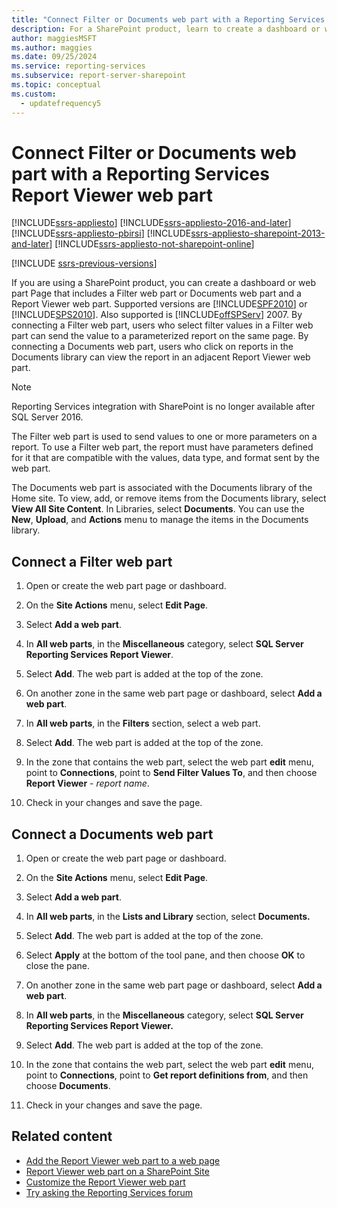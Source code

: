 ```yaml
---
title: "Connect Filter or Documents web part with a Reporting Services Report Viewer web part"
description: For a SharePoint product, learn to create a dashboard or web part Page that includes a Filter web part or Documents web part and a Report Viewer web part.
author: maggiesMSFT
ms.author: maggies
ms.date: 09/25/2024
ms.service: reporting-services
ms.subservice: report-server-sharepoint
ms.topic: conceptual
ms.custom:
  - updatefrequency5
---
```

# Connect Filter or Documents web part with a Reporting Services Report Viewer web part

[!INCLUDE[ssrs-appliesto](../../includes/ssrs-appliesto.md)] [!INCLUDE[ssrs-appliesto-2016-and-later](../../includes/ssrs-appliesto-2016-and-later.md)]  [!INCLUDE[ssrs-appliesto-pbirsi](../../includes/ssrs-appliesto-pbirs.md)] [!INCLUDE[ssrs-appliesto-sharepoint-2013-and-later](../../includes/ssrs-appliesto-sharepoint-2013-and-later.md)] [!INCLUDE[ssrs-appliesto-not-sharepoint-online](../../includes/ssrs-appliesto-not-sharepoint-online.md)]

[!INCLUDE [ssrs-previous-versions](../../includes/ssrs-previous-versions.md)]

If you are using a SharePoint product, you can create a dashboard or web part Page that includes a Filter web part or Documents web part and a Report Viewer web part. Supported versions are [!INCLUDE[SPF2010](../../includes/spf2010-md.md)] or [!INCLUDE[SPS2010](../../includes/sps2010-md.md)]. Also supported is [!INCLUDE[offSPServ](../../includes/offspserv-md.md)] 2007. By connecting a Filter web part, users who select filter values in a Filter web part can send the value to a parameterized report on the same page. By connecting a Documents web part, users who click on reports in the Documents library can view the report in an adjacent Report Viewer web part.

> [!NOTE]
> Reporting Services integration with SharePoint is no longer available after SQL Server 2016.

 The Filter web part is used to send values to one or more parameters on a report. To use a Filter web part, the report must have parameters defined for it that are compatible with the values, data type, and format sent by the web part.  
  
 The Documents web part is associated with the Documents library of the Home site. To view, add, or remove items from the Documents library, select **View All Site Content**. In Libraries, select **Documents**. You can use the **New**, **Upload**, and **Actions** menu to manage the items in the Documents library.  
  
## Connect a Filter web part
  
1.  Open or create the web part page or dashboard.  
  
2.  On the **Site Actions** menu, select **Edit Page**.  
  
3.  Select **Add a web part**.  
  
4.  In **All web parts**, in the **Miscellaneous** category, select **SQL Server Reporting Services Report Viewer**.  
  
5.  Select **Add**. The web part is added at the top of the zone.  
  
6.  On another zone in the same web part page or dashboard, select **Add a web part**.  
  
7.  In **All web parts**, in the **Filters** section, select a web part.  
  
8.  Select **Add**. The web part is added at the top of the zone.  
  
9. In the zone that contains the web part, select the web part **edit** menu, point to **Connections**, point to **Send Filter Values To**, and then choose **Report Viewer** - *report name*.  
  
10. Check in your changes and save the page.  
  
## Connect a Documents web part  
  
1.  Open or create the web part page or dashboard.  
  
2.  On the **Site Actions** menu, select **Edit Page**.  
  
3.  Select **Add a web part**.  
  
4.  In **All web parts**, in the **Lists and Library** section, select **Documents.**  
  
5.  Select **Add**. The web part is added at the top of the zone.  
  
6.  Select **Apply** at the bottom of the tool pane, and then choose **OK** to close the pane.  
  
7.  On another zone in the same web part page or dashboard, select **Add a web part**.  
  
8.  In **All web parts**, in the **Miscellaneous** category, select **SQL Server Reporting Services Report Viewer.**  
  
9. Select **Add**. The web part is added at the top of the zone.  
  
10. In the zone that contains the web part, select the web part **edit** menu, point to **Connections**, point to **Get report definitions from**, and then choose **Documents**.  
  
11. Check in your changes and save the page.  
  
## Related content

- [Add the Report Viewer web part to a web page](../../reporting-services/report-server-sharepoint/add-the-report-viewer-web-part-to-a-web-page.md)
- [Report Viewer web part on a SharePoint Site](./report-viewer-web-part-sharepoint-site.md)
- [Customize the Report Viewer web part](../../reporting-services/report-server-sharepoint/customize-the-report-viewer-web-part.md)
- [Try asking the Reporting Services forum](https://go.microsoft.com/fwlink/?LinkId=620231)
